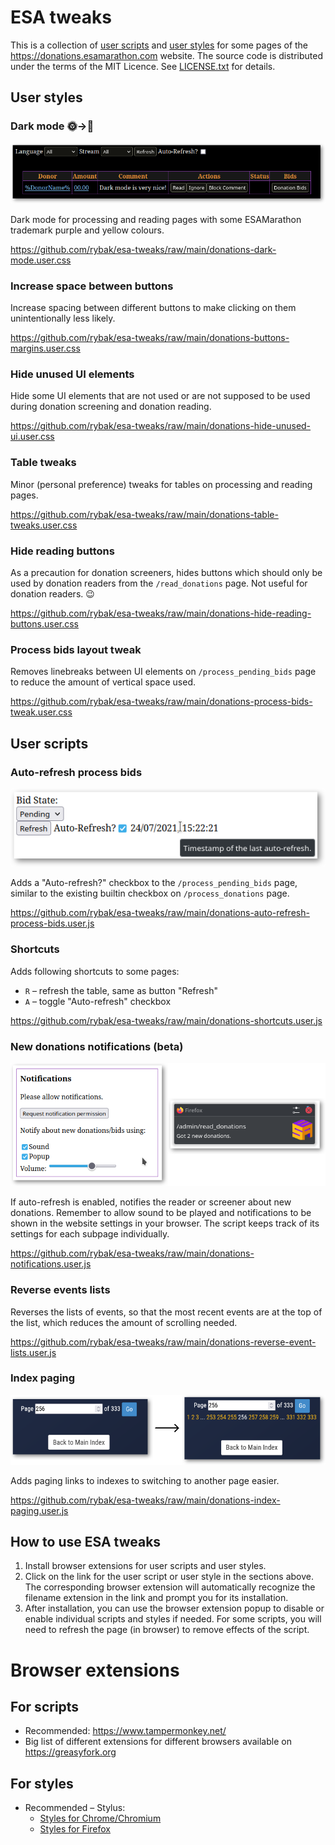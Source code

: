 # ESA tweaks
This is a collection of [user scripts](https://en.wikipedia.org/wiki/Userscript)
and [user styles][WikipediaUserStyles] for some pages of the
https://donations.esamarathon.com website.  The source code is distributed under
the terms of the MIT Licence. See [LICENSE.txt](LICENSE.txt) for details.

## User styles

### Dark mode 🌞→🌚
[![Dark mode demo screenshot](./screenshots/dark-mode.png)](https://github.com/rybak/esa-tweaks/raw/main/donations-dark-mode.user.css)

Dark mode for processing and reading pages with some ESAMarathon trademark
purple and yellow colours.

https://github.com/rybak/esa-tweaks/raw/main/donations-dark-mode.user.css

### Increase space between buttons
Increase spacing between different buttons to make clicking on them
unintentionally less likely.

https://github.com/rybak/esa-tweaks/raw/main/donations-buttons-margins.user.css

### Hide unused UI elements
Hide some UI elements that are not used or are not supposed to be used during
donation screening and donation reading.

https://github.com/rybak/esa-tweaks/raw/main/donations-hide-unused-ui.user.css

### Table tweaks
Minor (personal preference) tweaks for tables on processing and reading pages.

https://github.com/rybak/esa-tweaks/raw/main/donations-table-tweaks.user.css

### Hide reading buttons
As a precaution for donation screeners, hides buttons which should only be used
by donation readers from the `/read_donations` page. Not useful for donation
readers. 😉

https://github.com/rybak/esa-tweaks/raw/main/donations-hide-reading-buttons.user.css

### Process bids layout tweak
Removes linebreaks between UI elements on `/process_pending_bids` page to reduce
the amount of vertical space used.

https://github.com/rybak/esa-tweaks/raw/main/donations-process-bids-tweak.user.css

## User scripts

### Auto-refresh process bids
[![Auto-refresh process bids screenshot](./screenshots/auto-refresh-process-bids.png)](https://github.com/rybak/esa-tweaks/raw/main/donations-auto-refresh-process-bids.user.js)

Adds a "Auto-refresh?" checkbox to the `/process_pending_bids` page, similar to
the existing builtin checkbox on `/process_donations` page.

https://github.com/rybak/esa-tweaks/raw/main/donations-auto-refresh-process-bids.user.js

### Shortcuts
Adds following shortcuts to some pages:

- `R` – refresh the table, same as button "Refresh"
- `A` – toggle "Auto-refresh" checkbox

https://github.com/rybak/esa-tweaks/raw/main/donations-shortcuts.user.js

### New donations notifications (beta)
[![Notifications settings screenshot](./screenshots/donations-notifications.png)](https://github.com/rybak/esa-tweaks/raw/main/donations-notifications.user.js)

If auto-refresh is enabled, notifies the reader or screener about new donations.
Remember to allow sound to be played and notifications to be shown in the website
settings in your browser. The script keeps track of its settings for each subpage
individually.

https://github.com/rybak/esa-tweaks/raw/main/donations-notifications.user.js

### Reverse events lists
Reverses the lists of events, so that the most recent events are at the top of
the list, which reduces the amount of scrolling needed.

https://github.com/rybak/esa-tweaks/raw/main/donations-reverse-event-lists.user.js

### Index paging
[![Index paging screenshot](./screenshots/index-paging.png)](https://github.com/rybak/esa-tweaks/raw/main/donations-index-paging.user.js)

Adds paging links to indexes to switching to another page easier.

https://github.com/rybak/esa-tweaks/raw/main/donations-index-paging.user.js

## How to use ESA tweaks
1. Install browser extensions for user scripts and user styles.
2. Click on the link for the user script or user style in the sections above.
   The corresponding browser extension will automatically recognize the filename
   extension in the link and prompt you for its installation.
3. After installation, you can use the browser extension popup to disable or
   enable individual scripts and styles if needed.  For some scripts, you will
   need to refresh the page (in browser) to remove effects of the script.

# Browser extensions

## For scripts
- Recommended: https://www.tampermonkey.net/
- Big list of different extensions for different browsers available on
  https://greasyfork.org

## For styles
- Recommended – Stylus:
  - [Styles for Chrome/Chromium](https://chrome.google.com/webstore/detail/stylus/clngdbkpkpeebahjckkjfobafhncgmne)
  - [Styles for Firefox](https://addons.mozilla.org/en-US/firefox/addon/styl-us/)

[WikipediaUserStyles]: https://en.wikipedia.org/wiki/Stylus_(browser_extension)
